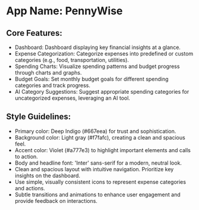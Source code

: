 # **App Name**: PennyWise

## Core Features:

- Dashboard: Dashboard displaying key financial insights at a glance.
- Expense Categorization: Categorize expenses into predefined or custom categories (e.g., food, transportation, utilities).
- Spending Charts: Visualize spending patterns and budget progress through charts and graphs.
- Budget Goals: Set monthly budget goals for different spending categories and track progress.
- AI Category Suggestions: Suggest appropriate spending categories for uncategorized expenses, leveraging an AI tool.

## Style Guidelines:

- Primary color: Deep Indigo (#667eea) for trust and sophistication.
- Background color: Light gray (#f7fafc), creating a clean and spacious feel.
- Accent color: Violet (#a777e3) to highlight important elements and calls to action.
- Body and headline font: 'Inter' sans-serif for a modern, neutral look.
- Clean and spacious layout with intuitive navigation. Prioritize key insights on the dashboard.
- Use simple, visually consistent icons to represent expense categories and actions.
- Subtle transitions and animations to enhance user engagement and provide feedback on interactions.